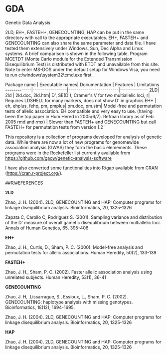 # GDA
Genetic Data Analysis

2LD, EH+, FASTEH+, GENECOUNTING, HAP can be put in the same directory with call to the appropriate executables. EH+, FASTEH+ and GENECOUNTING can also share the same parameter and data file. I have tested them extensively under Windows, Sun, Dec Alpha and Linux systems. A brief comparison is shown in the following table. Program MCETDT (Monte Carlo module for the Extended Transmission Disequilibrium Test) is distributed with ETDT and unavailable from this site. Note to enter MS-DOS under the default setup for Windows Visa, you need to run c:\windows\system32\cmd.exe first. 

Package name | Executable names| Documentation | Features | Limitations
-------------|-----------------|-------------------------|--------------
2LD| 2ld | 2ld.doc, 2ld.htm|  D', SE(D'), Cramer's V for two multiallelic loci, r| Requires LDSHELL for many markers, does not show D' in graphics
EH+ | eh, ehplus, fehp, pm, pmplus| pm.doc, pm.stm|  Model-free and permutation tests of allelic association. EH compatible and very easy to use. (having been the top paper in Hum Hered in 2005/6/7). Refman library as of Feb 2005 rmd and rmx) | Slower than FASTEH+ and GENECOUNTING but call FASTEH+ for permutation tests from version 1.2
`

This repository is a collection of programs developed for analysis of genetic data. While there are now a lot of new programs for genomewide association analysis (GWAS) they form the basic elemements.  These programs were in the Rockefeller list currently available from https://github.com/gaow/genetic-analysis-software
 
I have also converted some functionalities into R/gap available from CRAN (https://cran.r-project.org/).

##R/#EFERENCES

**2LD**

Zhao, J. H. (2004). 2LD, GENECOUNTING and HAP: Computer programs for linkage disequilibrium analysis. Bioinformatics, 20, 1325-1326

Zapata C, Carollo C, Rodriguez S. (2001). Sampling variance and distribution of the D' measure of overall gametic disequlibrium between multiallelic loci. Annals of Human Genetics, 65, 395-406


**EH+**

Zhao, J. H., Curtis, D., Sham, P. C. (2000). Model-free analysis and permutation tests for allelic associations. Human Heredity, 50(2), 133-139


**FASTEH+**

Zhao, J. H., Sham, P. C. (2002). Faster allelic association analysis using unrelated subjects. Human Heredity, 53(1), 36-41


**GENECOUNTING**

Zhao, J. H, .Lissarrague, S., Essioux, L., Sham, P. C. (2002). GENECOUNTING: haplotype analysis with missing genotypes. Bioinformatics, 18(12), 1694-1695.

Zhao, J. H. (2004). 2LD, GENECOUNTING and HAP: Computer programs for linkage disequilibrium analysis. Bioinformatics, 20, 1325-1326 

**HAP**

Zhao, J. H. (2004). 2LD, GENECOUNTING and HAP: Computer programs for linkage disequilibrium analysis. Bioinformatics, 20, 1325-1326
